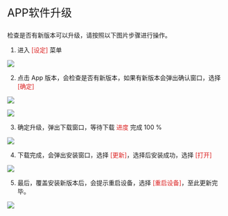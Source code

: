 <p style="font-size:25px;">APP软件升级</p>

检查是否有新版本可以升级，请按照以下图片步骤进行操作。

1. 进入 <font color="#dc2222">[设定]</font> 菜单

![](https://img.picui.cn/free/2024/06/25/667ac57fdb6f7.png)

2. 点击 App 版本，会检查是否有新版本，如果有新版本会弹出确认窗口，选择 <font color="#dc2222">[确定]</font>

![](https://img.picui.cn/free/2024/06/25/667ac57fa99bb.jpg)

![](https://img.picui.cn/free/2024/06/25/667ac57f79024.jpg)

3. 确定升级，弹出下载窗口，等待下载 <font color="#dc2222">进度</font> 完成 100 %

![](https://img.picui.cn/free/2024/06/25/667ac57f8ba32.png)

4. 下载完成，会弹出安装窗口，选择 <font color="#dc2222">[更新]</font>，选择后安装成功，选择 <font color="#dc2222">[打开]</font>

![](https://img.picui.cn/free/2024/06/25/667ac57f758af.jpg)

5. 最后，覆盖安装新版本后，会提示重启设备，选择 <font color="#dc2222">[重启设备]</font>，至此更新完毕。

![](https://img.picui.cn/free/2024/06/25/667ac5902d19d.jpg)
